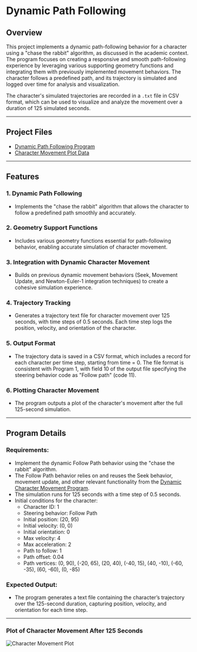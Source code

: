 # Dynamic Path Following

## Overview
This project implements a dynamic path-following behavior for a character using a "chase the rabbit" algorithm, as discussed in the academic context. The program focuses on creating a responsive and smooth path-following experience by leveraging various supporting geometry functions and integrating them with previously implemented movement behaviors. The character follows a predefined path, and its trajectory is simulated and logged over time for analysis and visualization.

The character's simulated trajectories are recorded in a `.txt` file in CSV format, which can be used to visualize and analyze the movement over a duration of 125 simulated seconds.

---

## Project Files
  - [Dynamic Path Following Program](https://github.com/EricDelgado993/Dynamic-Path-Following/blob/main/Dynamic%20Path%20Following/Path%20Following.py)
  - [Character Movement Plot Data](https://github.com/EricDelgado993/Dynamic-Path-Following/blob/main/Dynamic%20Path%20Following/results.txt)

---

## Features

### 1. Dynamic Path Following
- Implements the "chase the rabbit" algorithm that allows the character to follow a predefined path smoothly and accurately.

### 2. Geometry Support Functions
- Includes various geometry functions essential for path-following behavior, enabling accurate simulation of character movement.

### 3. Integration with Dynamic Character Movement
- Builds on previous dynamic movement behaviors (Seek, Movement Update, and Newton-Euler-1 integration techniques) to create a cohesive simulation experience.

### 4. Trajectory Tracking
- Generates a trajectory text file for character movement over 125 seconds, with time steps of 0.5 seconds. Each time step logs the position, velocity, and orientation of the character.

### 5. Output Format
- The trajectory data is saved in a CSV format, which includes a record for each character per time step, starting from time = 0. The file format is consistent with Program 1, with field 10 of the output file specifying the steering behavior code as "Follow path" (code 11).

### 6. Plotting Character Movement
- The program outputs a plot of the character's movement after the full 125-second simulation.

---

## Program Details

### Requirements:
- Implement the dynamic Follow Path behavior using the "chase the rabbit" algorithm.
- The Follow Path behavior relies on and reuses the Seek behavior, movement update, and other relevant functionality from the [Dynamic Character Movement Program](https://github.com/EricDelgado993/Dynamic-Movement).
- The simulation runs for 125 seconds with a time step of 0.5 seconds.
- Initial conditions for the character:
  - Character ID: 1
  - Steering behavior: Follow Path
  - Initial position: (20, 95)
  - Initial velocity: (0, 0)
  - Initial orientation: 0
  - Max velocity: 4
  - Max acceleration: 2
  - Path to follow: 1
  - Path offset: 0.04
  - Path vertices: (0, 90), (-20, 65), (20, 40), (-40, 15), (40, -10), (-60, -35), (60, -60), (0, -85)

### Expected Output:
- The program generates a text file containing the character’s trajectory over the 125-second duration, capturing position, velocity, and orientation for each time step.

---

### Plot of Character Movement After 125 Seconds
![Character Movement Plot](https://github.com/user-attachments/assets/e5228114-3cd4-4352-b199-48cd50673724)
